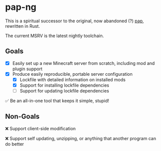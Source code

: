 # pap-ng

This is a spiritual successor to the original, now abandoned (?) [pap](https://github.com/talwat/pap), rewritten in Rust.

The current MSRV is the latest nightly toolchain.

## Goals
- [x] Easily set up a new Minecraft server from scratch, including mod and plugin support
- [x] Produce easily reproducible, portable server configuration
    - [x] Lockfile with detailed information on installed mods
    - [x] Support for installing lockfile dependencies
    - [ ] Support for updating lockfile dependencies

✅ Be an all-in-one tool that keeps it simple, stupid!

## Non-Goals
❌ Support client-side modification

❌ Support self updating, unzipping, or anything that another program can do better
